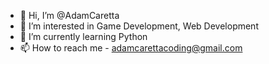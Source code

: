 - 👋 Hi, I’m @AdamCaretta
- 👀 I’m interested in Game Development, Web Development
- 🌱 I’m currently learning Python
- 📫 How to reach me - adamcarettacoding@gmail.com

<!---
AdamCaretta/AdamCaretta is a ✨ special ✨ repository because its `README.md` (this file) appears on your GitHub profile.
You can click the Preview link to take a look at your changes.
--->
